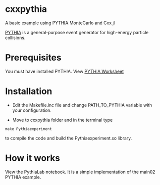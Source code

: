# cxxpythia
A basic example using PYTHIA MonteCarlo and Cxx.jl

[PYTHIA](http://home.thep.lu.se/~torbjorn/pythia83html/Welcome.html) is a general-purpose event generator for high-energy particle collisions.

# Prerequisites

You must have installed PYTHIA. View [PYTHIA Worksheet](http://home.thep.lu.se/~torbjorn/pdfdoc/worksheet8200.pdf)

# Installation

* Edit the Makefile.inc file and change PATH_TO_PYTHIA variable with your configuration.

* Move to cxxpythia folder and in the terminal type 

```
make Pythiaexperiment
```
to compile the code and build the Pythiaexperiment.so library.

# How it works

View the PythiaLab notebook. It is a simple implementation of the main02 PYTHIA example.